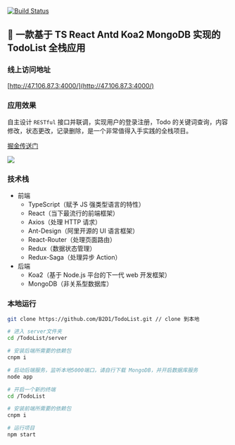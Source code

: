 [![Build Status](https://travis-ci.org/B2D1/TodoList.svg?branch=master)](https://travis-ci.org/B2D1/TodoList)

## 🚩 一款基于 TS React Antd Koa2 MongoDB 实现的 TodoList 全栈应用

### 线上访问地址

[http://47.106.87.3:4000/](http://47.106.87.3:4000/)

### 应用效果

自主设计 `RESTful` 接口并联调，实现用户的登录注册，Todo 的关键词查询，内容修改，状态更改，记录删除，是一个非常值得入手实践的全栈项目。

[掘金传送门](https://juejin.im/post/5c6cda0ae51d457139114898)

![](https://user-gold-cdn.xitu.io/2019/2/19/169053e1533bad8a?imageslim)

### 技术栈

-   前端
    -   TypeScript（赋予 JS 强类型语言的特性）
    -   React（当下最流行的前端框架）
    -   Axios（处理 HTTP 请求）
    -   Ant-Design（阿里开源的 UI 语言框架）
    -   React-Router（处理页面路由）
    -   Redux（数据状态管理）
    -   Redux-Saga（处理异步 Action）
-   后端
    -   Koa2（基于 Node.js 平台的下一代 web 开发框架）
    -   MongoDB（非关系型数据库）

### 本地运行

```bash
git clone https://github.com/B2D1/TodoList.git // clone 到本地
```

```bash
# 进入 server文件夹
cd /TodoList/server

# 安装后端所需要的依赖包
cnpm i

# 启动后端服务，监听本地5000端口，请自行下载 MongoDB，并开启数据库服务
node app
```

```bash
# 开启一个新的终端
cd /TodoList

# 安装前端所需要的依赖包
cnpm i

# 运行项目
npm start
```

